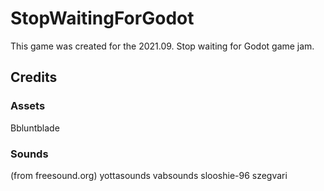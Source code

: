 # StopWaitingForGodot

This game was created for the 2021.09. Stop waiting for Godot game jam.

## Credits
### Assets
Bbluntblade
### Sounds
(from freesound.org)
yottasounds
vabsounds
slooshie-96
szegvari

